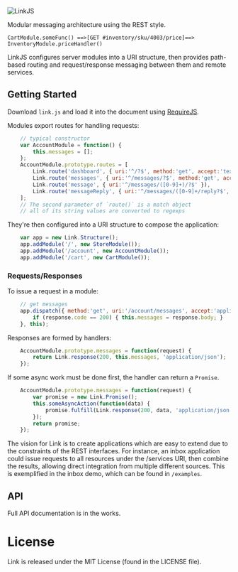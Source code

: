 ![LinkJS](http://linkshui.com/wp-content/uploads/2012/08/ljs_logo.png)

Modular messaging architecture using the REST style.

````
CartModule.someFunc() ==>[GET #inventory/sku/4003/price]==> InventoryModule.priceHandler()
````

LinkJS configures server modules into a URI structure, then provides path-based routing and request/response messaging
between them and remote services.

## Getting Started

Download `link.js` and load it into the document using [RequireJS](http://requirejs.org).

Modules export routes for handling requests:

```javascript
    // typical constructor
    var AccountModule = function() {
        this.messages = [];
    };
    AccountModule.prototype.routes = [
        Link.route('dashboard', { uri:'^/?$', method:'get', accept:'text/html' }),
        Link.route('messages', { uri:'^/messages/?$', method:'get', accept:'application/json' }),
        Link.route('message', { uri:'^/messages/([0-9]+)/?$' }),
        Link.route('messageReply', { uri:'^/messages/([0-9]+/reply?$', method:'post' })
    ];
    // The second parameter of `route()` is a match object
    // all of its string values are converted to regexps
```

They're then configured into a URI structure to compose the application:

```javascript
    var app = new Link.Structure();
    app.addModule('/', new StoreModule());
    app.addModule('/account', new AccountModule());
    app.addModule('/cart', new CartModule());
```

### Requests/Responses

To issue a request in a module:

```javascript
    // get messages
    app.dispatch({ method:'get', uri:'/account/messages', accept:'application/json' }, function(response) {
        if (response.code == 200) { this.messages = response.body; }
    }, this);
```

Responses are formed by handlers:

```javascript
    AccountModule.prototype.messages = function(request) {
        return Link.response(200, this.messages, 'application/json');
    });
```

If some async work must be done first, the handler can return a `Promise`.

```javascript
    AccountModule.prototype.messages = function(request) {
        var promise = new Link.Promise();
        this.someAsyncAction(function(data) {
            promise.fulfill(Link.response(200, data, 'application/json'));
        });
        return promise;
    });
```

The vision for Link is to create applications which are easy to extend due to the constraints of the REST
interfaces. For instance, an inbox application could issue requests to all resources under the /services URI,
then combine the results, allowing direct integration from multiple different sources. This is exemplified in
the inbox demo, which can be found in `/examples`.

## API

Full API documentation is in the works.

# License

Link is released under the MIT License (found in the LICENSE file).